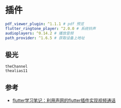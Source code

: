 
# 插件

```yaml 
pdf_viewer_plugin: ^1.1.1 # pdf 预览
flutter_ringtone_player: ^2.0.0 # 系统铃声
audioplayers: ^0.14.2 # 播放音频
path_provider: ^1.6.5 # 获取设备上地址
```



## 极光

```
theChannel
thealias11
```

## 参考
- [flutter学习笔记：利用声网的flutter插件实现视频通话](https://www.jianshu.com/p/77ef803782f2)


